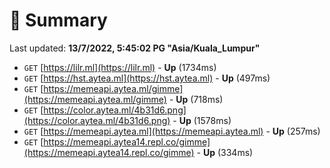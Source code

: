 # 📖 Summary
Last updated: **13/7/2022, 5:45:02 PG "Asia/Kuala_Lumpur"**

- `GET` [https://lilr.ml](https://lilr.ml) - **Up** (1734ms)
- `GET` [https://hst.aytea.ml](https://hst.aytea.ml) - **Up** (497ms)
- `GET` [https://memeapi.aytea.ml/gimme](https://memeapi.aytea.ml/gimme) - **Up** (718ms)
- `GET` [https://color.aytea.ml/4b31d6.png](https://color.aytea.ml/4b31d6.png) - **Up** (1578ms)
- `GET` [https://memeapi.aytea.ml](https://memeapi.aytea.ml) - **Up** (257ms)
- `GET` [https://memeapi.aytea14.repl.co/gimme](https://memeapi.aytea14.repl.co/gimme) - **Up** (334ms)
